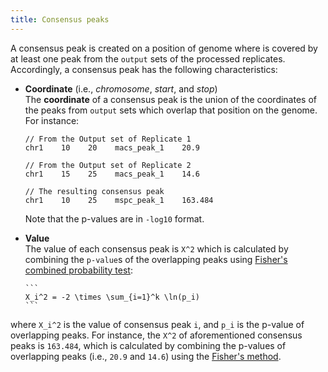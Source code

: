 ```yaml
---
title: Consensus peaks
---
```


A consensus peak is created on a position of genome where is covered by at least one peak from the `output` sets of the processed replicates. Accordingly, a consensus peak has the following characteristics:

- **Coordinate** (i.e., _chromosome_, _start_, and _stop_) <br/>
The **coordinate** of a consensus peak is the union of the coordinates of the peaks from `output` sets which overlap that position on the genome. For instance: 

      // From the Output set of Replicate 1 
      chr1    10    20    macs_peak_1    20.9

      // From the Output set of Replicate 2 
      chr1    15    25    macs_peak_1    14.6

      // The resulting consensus peak 
      chr1    10    25    mspc_peak_1    163.484
    Note that the p-values are in `-log10` format. 
- **Value** <br/>
The value of each consensus peak is `X^2` which is calculated by combining the `p-value`s of the overlapping peaks using [Fisher's combined probability test](https://en.wikipedia.org/wiki/Fisher%27s_method):

      ```
      X_i^2 = -2 \times \sum_{i=1}^k \ln(p_i)
      ```

where `X_i^2` is the value of consensus peak `i`, and `p_i` is the p-value of overlapping peaks. For instance, the `X^2` of aforementioned consensus peaks is `163.484`, which is calculated by combining the p-values of overlapping peaks (i.e., `20.9` and `14.6`) using the [Fisher's method](https://en.wikipedia.org/wiki/Fisher%27s_method).
